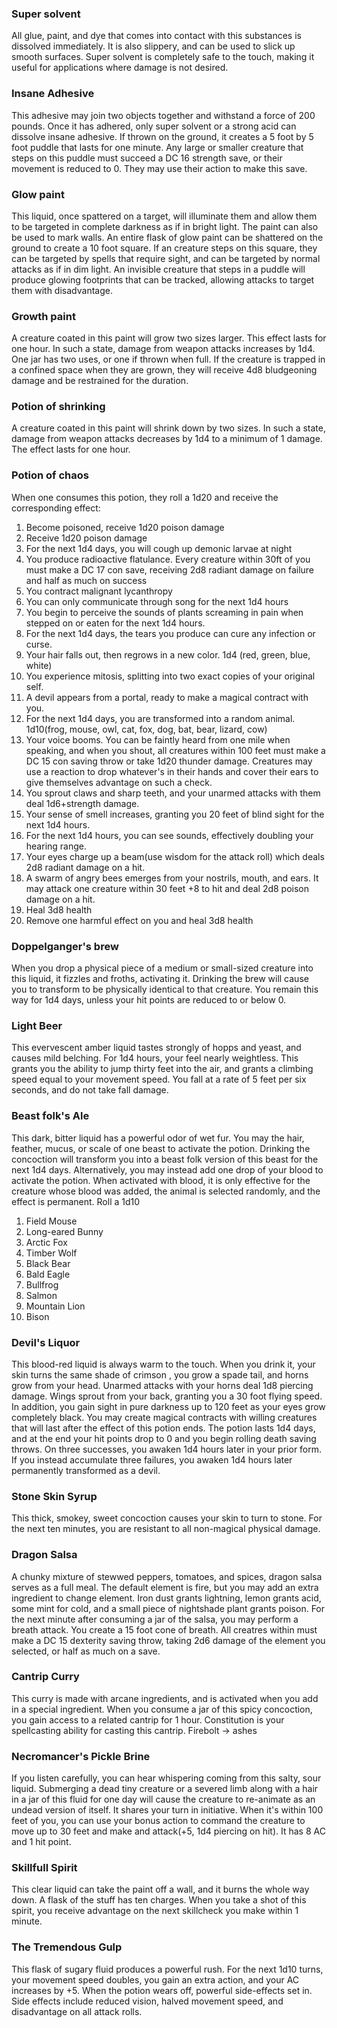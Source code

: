 ### Super solvent
All glue, paint, and dye that comes into contact with this substances is dissolved immediately. It is also slippery, and can be used to slick up smooth surfaces. Super solvent is completely safe to the touch, making it useful for applications where damage is not desired.

### Insane Adhesive
This adhesive may join two objects together and withstand a force of 200 pounds. Once it has adhered, only super solvent or a strong acid can dissolve insane adhesive. If thrown on the ground, it creates a 5 foot by 5 foot puddle that lasts for one minute. Any large or smaller creature that steps on this puddle must succeed a DC 16 strength save, or their movement is reduced to 0. They may use their action to make this save.

### Glow paint
This liquid, once spattered on a target, will illuminate them and allow them to be targeted in complete darkness as if in bright light. The paint can also be used to mark walls. An entire flask of glow paint can be shattered on the ground to create a 10 foot square. If an creature steps on this square, they can be targeted by spells that require sight, and can be targeted by normal attacks as if in dim light. An invisible creature that steps in a puddle will produce glowing footprints that can be tracked, allowing attacks to target them with disadvantage.

### Growth paint
A creature coated in this paint will grow two sizes larger. This effect lasts for one hour. In such a state, damage from weapon attacks increases by 1d4. One jar has two uses, or one if thrown when full. If the creature is trapped in a confined space when they are grown, they will receive 4d8 bludgeoning damage and be restrained for the duration.

### Potion of shrinking
A creature coated in this paint will shrink down by two sizes. In such a state, damage from weapon attacks decreases by 1d4 to a minimum of 1 damage. The effect lasts for one hour.

### Potion of chaos
When one consumes this potion, they roll a 1d20 and receive the corresponding effect:
1. Become poisoned, receive 1d20 poison damage
2. Receive 1d20 poison damage
3. For the next 1d4 days, you will cough up demonic larvae at night
4. You produce radioactive flatulance. Every creature within 30ft of you must make a DC 17 con save, receiving 2d8 radiant damage on failure and half as much on success
5. You contract malignant lycanthropy
6. You can only communicate through song for the next 1d4 hours
7. You begin to perceive the sounds of plants screaming in pain when stepped on or eaten for the next 1d4 hours.
8. For the next 1d4 days, the tears you produce can cure any infection or curse.
9. Your hair falls out, then regrows in a new color. 1d4 (red, green, blue, white)
10. You experience mitosis, splitting into two exact copies of your original self.
11. A devil appears from a portal, ready to make a magical contract with you.
12. For the next 1d4 days, you are transformed into a random animal. 1d10(frog, mouse, owl, cat, fox, dog, bat, bear, lizard, cow)
13. Your voice booms. You can be faintly heard from one mile when speaking, and when you shout, all creatures within 100 feet must make a DC 15 con saving throw or take 1d20 thunder damage. Creatures may use a reaction to drop whatever's in their hands and cover their ears to give themselves advantage on such a check.
14. You sprout claws and sharp teeth, and your unarmed attacks with them deal 1d6+strength damage.
15. Your sense of smell increases, granting you 20 feet of blind sight for the next 1d4 hours.
16. For the next 1d4 hours, you can see sounds, effectively doubling your hearing range.
17. Your eyes charge up a beam(use wisdom for the attack roll) which deals 2d8 radiant damage on a hit.
18. A swarm of angry bees emerges from your nostrils, mouth, and ears. It may attack one creature within 30 feet +8 to hit and deal 2d8 poison damage on a hit.
19. Heal 3d8 health
20. Remove one harmful effect on you and heal 3d8 health

### Doppelganger's brew
When you drop a physical piece of a medium or small-sized creature into this liquid, it fizzles and froths, activating it. Drinking the brew will cause you to transform to be physically identical to that creature. You
remain this way for 1d4 days, unless your hit points are reduced to or below 0.

### Light Beer
This evervescent amber liquid tastes strongly of hopps and yeast, and causes mild belching. For 1d4 hours, your feel nearly weightless. This grants you the ability to jump thirty feet into the air, and grants a climbing speed equal to your movement speed. You fall at a rate of 5 feet per six seconds, and do not take fall damage.

### Beast folk's Ale
This dark, bitter liquid has a powerful odor of wet fur. You may the hair, feather, mucus, or scale of one beast to activate the potion. Drinking the concoction will transform you into a beast folk version of this beast for the next 1d4 days. Alternatively, you may instead add one drop of your blood to activate the potion. When activated with blood, it is only effective for the creature whose blood was added, the animal is selected randomly, and the effect is permanent.
Roll a 1d10
1. Field Mouse
2. Long-eared Bunny
3. Arctic Fox
4. Timber Wolf
5. Black Bear
6. Bald Eagle
7. Bullfrog
8. Salmon
9. Mountain Lion
10. Bison

### Devil's Liquor
This blood-red liquid is always warm to the touch. When you drink it, your skin turns the same shade of crimson , you grow a spade tail, and horns grow from your head. Unarmed attacks with your horns deal 1d8 piercing damage.  Wings sprout from your back, granting you a 30 foot flying speed. In addition, you gain sight in pure darkness up to 120 feet as your eyes grow completely black. You may create magical contracts with willing creatures that will last after the effect of this potion ends. The potion lasts 1d4 days, and at the end your hit points drop to 0 and you begin rolling death saving throws. On three successes, you awaken 1d4 hours later in your prior form. If you instead accumulate three failures, you awaken 1d4 hours later permanently transformed as a devil.

### Stone Skin Syrup
This thick, smokey, sweet concoction causes your skin to turn to stone. For the next ten minutes, you are resistant to all non-magical physical damage.

### Dragon Salsa
A chunky mixture of stewwed peppers, tomatoes, and spices, dragon salsa serves as a full meal.
The default element is fire, but you may add an extra ingredient to change element. Iron dust grants lightning, lemon grants acid, some mint for cold, and a small piece of nightshade plant grants poison.
For the next minute after consuming a jar of the salsa, you may perform a breath attack. You create a 15 foot cone of breath. All creatres within must make a DC 15 dexterity saving throw, taking 2d6 damage of the element you selected, or half as much on a save.

### Cantrip Curry
This curry is made with arcane ingredients, and is activated when you add in a special ingredient. When you consume a jar of this spicy concoction, you gain access to a related cantrip for 1 hour. Constitution is your spellcasting ability for casting this cantrip.
Firebolt -> ashes

### Necromancer's Pickle Brine
If you listen carefully, you can hear whispering coming from this salty, sour liquid. Submerging a dead tiny creature or a severed limb along with a hair in a jar of this fluid for one day will cause the creature to re-animate as an undead version of itself. It shares your turn in initiative. When it's within 100 feet of you, you can use your bonus action to command the creature to move up to 30 feet and make and attack(+5, 1d4 piercing on hit). It has 8 AC and 1 hit point.

### Skillfull Spirit
This clear liquid can take the paint off a wall, and it burns the whole way down. A flask of the stuff has ten charges. When you take a shot of this spirit, you receive advantage on the next skillcheck you make within 1 minute.

### The Tremendous Gulp
This flask of sugary fluid produces a powerful rush. For the next 1d10 turns, your movement speed doubles, you gain an extra action, and your AC increases by +5. When the potion wears off, powerful side-effects set in. Side effects include reduced vision, halved movement speed, and disadvantage on all attack rolls.
